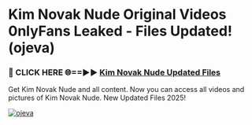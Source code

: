 # Kim Novak Nude Original Videos 0nlyFans Leaked - Files Updated! (ojeva)

<h3>🔴 CLICK HERE 🌐==►► <a href="https://tinyurl.com/4mcuefdz" rel="nofollow">Kim Novak Nude Updated Files</a></h3>

Get Kim Novak Nude and all content. Now you can access all videos and pictures of Kim Novak Nude. New Updated Files 2025!

[![ojeva](https://i.imgur.com/StAQSOY.gif)](https://tinyurl.com/4mcuefdz)
